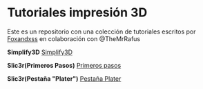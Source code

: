 # Tutoriales impresión 3D

Este es un repositorio con una colección de tutoriales escritos por [Foxandxss](https://github.com/Foxandxss) en colaboración con @TheMrRafus

**Simplify3D**
[Simplify3D](https://github.com/Foxandxss/tutoriales-impresora-3d/blob/master/simplify3d.md) 

**Slic3r(Primeros Pasos)**
[Primeros pasos](https://github.com/Foxandxss/tutoriales-impresora-3d/blob/master/Slic3r%20primeros%20pasos.md)

**Slic3r(Pestaña "Plater")**
[Pestaña Plater](https://github.com/Foxandxss/tutoriales-impresora-3d/blob/master/slic3r-plater.md) 


